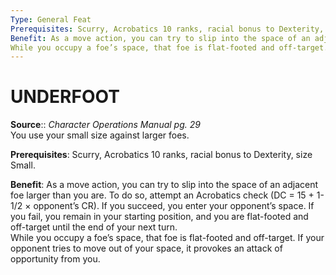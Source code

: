 ```yaml
---
Type: General Feat
Prerequisites: Scurry, Acrobatics 10 ranks, racial bonus to Dexterity, size Small.
Benefit: As a move action, you can try to slip into the space of an adjacent foe larger than you are. To do so, attempt an Acrobatics check (DC = 15 + 1-1/2 × opponent’s CR). If you succeed, you enter your opponent’s space. If you fail, you remain in your starting position, and you are flat-footed and off-target until the end of your next turn.  
While you occupy a foe’s space, that foe is flat-footed and off-target. If your opponent tries to move out of your space, it provokes an attack of opportunity from you.
---
```

# UNDERFOOT
**Source**:: _Character Operations Manual pg. 29_  
You use your small size against larger foes.

**Prerequisites**: Scurry, Acrobatics 10 ranks, racial bonus to Dexterity, size Small.

**Benefit**: As a move action, you can try to slip into the space of an adjacent foe larger than you are. To do so, attempt an Acrobatics check (DC = 15 + 1-1/2 × opponent’s CR). If you succeed, you enter your opponent’s space. If you fail, you remain in your starting position, and you are flat-footed and off-target until the end of your next turn.  
While you occupy a foe’s space, that foe is flat-footed and off-target. If your opponent tries to move out of your space, it provokes an attack of opportunity from you.
